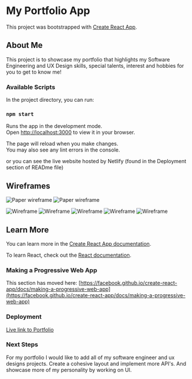 # My Portfolio App

This project was bootstrapped with [Create React App](https://github.com/facebook/create-react-app).


## About Me

This project is to showcase my portfolio that highlights my Software Engineering and UX Design skills, special talents, interest and hobbies for you to get to know me! 

### Available Scripts

In the project directory, you can run:

### `npm start`

Runs the app in the development mode.\
Open [http://localhost:3000](http://localhost:3000) to view it in your browser.

The page will reload when you make changes.\
You may also see any lint errors in the console.

or you can see the live website hosted by Netlify (found in the Deployment section of READme file) 

## Wireframes


![Paper wireframe](Nifacia.jpg)
![Paper wireframe](Nifacia2.jpg)

![Wireframe](Screen%20Shot%202023-03-28%20at%2010.19.28%20AM.png)
![Wireframe](Screen%20Shot%202023-03-28%20at%2010.19.38%20AM.png)
![Wireframe](Screen%20Shot%202023-03-28%20at%2010.19.54%20AM.png)
![Wireframe](Screen%20Shot%202023-03-28%20at%2010.20.06%20AM.png)
![Wireframe](Screen%20Shot%202023-03-28%20at%2010.20.16%20AM.png)


## Learn More

You can learn more in the [Create React App documentation](https://facebook.github.io/create-react-app/docs/getting-started).

To learn React, check out the [React documentation](https://reactjs.org/).


### Making a Progressive Web App

This section has moved here: [https://facebook.github.io/create-react-app/docs/making-a-progressive-web-app](https://facebook.github.io/create-react-app/docs/making-a-progressive-web-app)


### Deployment

[Live link to Portfolio](https://nifaciabellportfolio.netlify.app)

### Next Steps

For my portfolio I would like to add all of my software engineer and ux designs projects. Create a cohesive layout and implement more API's. And showcase more of my personality by working on UI. 


